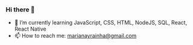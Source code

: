 ### Hi there 👋


- 🌱 I’m currently learning JavaScript, CSS, HTML, NodeJS, SQL, React, React Native
- 📫 How to reach me: marianayrainha@gmail.com

